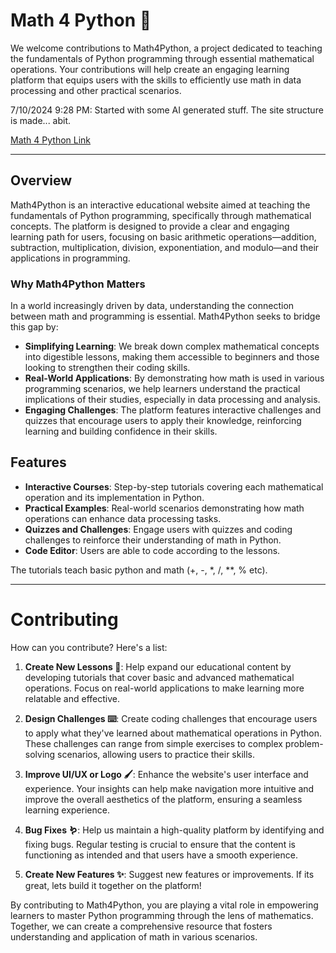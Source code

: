 # Math 4 Python 🧮

We welcome contributions to Math4Python, a project dedicated to teaching the fundamentals of Python programming through essential mathematical operations. Your contributions will help create an engaging learning platform that equips users with the skills to efficiently use math in data processing and other practical scenarios.

7/10/2024 9:28 PM: Started with some AI generated stuff. The site structure is made... abit.

[Math 4 Python Link](https://magicmath.co)

---

## Overview

Math4Python is an interactive educational website aimed at teaching the fundamentals of Python programming, specifically through mathematical concepts. The platform is designed to provide a clear and engaging learning path for users, focusing on basic arithmetic operations—addition, subtraction, multiplication, division, exponentiation, and modulo—and their applications in programming.

### Why Math4Python Matters

In a world increasingly driven by data, understanding the connection between math and programming is essential. Math4Python seeks to bridge this gap by:
- **Simplifying Learning**: We break down complex mathematical concepts into digestible lessons, making them accessible to beginners and those looking to strengthen their coding skills.
- **Real-World Applications**: By demonstrating how math is used in various programming scenarios, we help learners understand the practical implications of their studies, especially in data processing and analysis.
- **Engaging Challenges**: The platform features interactive challenges and quizzes that encourage users to apply their knowledge, reinforcing learning and building confidence in their skills.

## Features

- **Interactive Courses**: Step-by-step tutorials covering each mathematical operation and its implementation in Python.
- **Practical Examples**: Real-world scenarios demonstrating how math operations can enhance data processing tasks.
- **Quizzes and Challenges**: Engage users with quizzes and coding challenges to reinforce their understanding of math in Python.
- **Code Editor**: Users are able to code according to the lessons.

The tutorials teach basic python and math (+, -, *, /, **, % etc).

---
# Contributing

How can you contribute? Here's a list:

1. **Create New Lessons 🔡**: Help expand our educational content by developing tutorials that cover basic and advanced mathematical operations. Focus on real-world applications to make learning more relatable and effective.

2. **Design Challenges ⌨️**: Create coding challenges that encourage users to apply what they've learned about mathematical operations in Python. These challenges can range from simple exercises to complex problem-solving scenarios, allowing users to practice their skills.

3. **Improve UI/UX or Logo 🖌️**: Enhance the website's user interface and experience. Your insights can help make navigation more intuitive and improve the overall aesthetics of the platform, ensuring a seamless learning experience.

4. **Bug Fixes 🪱**: Help us maintain a high-quality platform by identifying and fixing bugs. Regular testing is crucial to ensure that the content is functioning as intended and that users have a smooth experience.

5. **Create New Features ✨**: Suggest new features or improvements. If its great, lets build it together on the platform!

By contributing to Math4Python, you are playing a vital role in empowering learners to master Python programming through the lens of mathematics. Together, we can create a comprehensive resource that fosters understanding and application of math in various scenarios.
